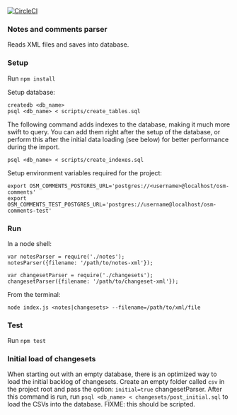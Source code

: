 [![CircleCI](https://circleci.com/gh/mapbox/osm-comments-parser.svg?style=svg)](https://circleci.com/gh/mapbox/osm-comments-parser)

### Notes and comments parser

Reads XML files and saves into database.

### Setup

Run `npm install`

Setup database:

    createdb <db_name>
    psql <db_name> < scripts/create_tables.sql

The following command adds indexes to the database, making it much more swift to query. You can add them right after the setup of the database, or perform this after the initial data loading (see below) for better performance during the import.

    psql <db_name> < scripts/create_indexes.sql

Setup environment variables required for the project:

    export OSM_COMMENTS_POSTGRES_URL='postgres://<username>@localhost/osm-comments'
    export OSM_COMMENTS_TEST_POSTGRES_URL='postgres://username@localhost/osm-comments-test'


### Run

In a node shell:

    var notesParser = require('./notes');
    notesParser({filename: '/path/to/notes-xml'});

    var changesetParser = require('./changesets');
    changesetParser({filename: '/path/to/changeset-xml'});

From the terminal:

    node index.js <notes|changesets> --filename=/path/to/xml/file


### Test

Run `npm test`

### Initial load of changesets

When starting out with an empty database, there is an optimized way to load the initial backlog of changesets. Create an empty folder called `csv` in the project root and pass the option: `initial=true` changesetParser. After this command is run, run `psql <db_name> < changesets/post_initial.sql` to load the CSVs into the database. FIXME: this should be scripted.
